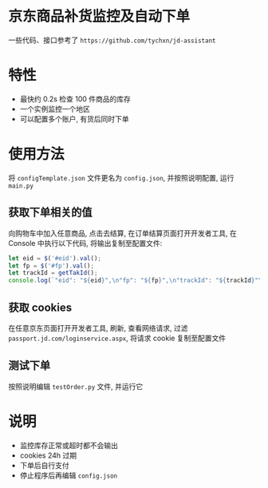 # 京东商品补货监控及自动下单

一些代码、接口参考了 `https://github.com/tychxn/jd-assistant`

# 特性

- 最快约 0.2s 检查 100 件商品的库存
- 一个实例监控一个地区
- 可以配置多个账户, 有货后同时下单

# 使用方法

将 `configTemplate.json` 文件更名为 `config.json`, 并按照说明配置, 运行 `main.py`

## 获取下单相关的值

向购物车中加入任意商品, 点击去结算, 在订单结算页面打开开发者工具, 在 Console 中执行以下代码, 将输出复制至配置文件:

```js
let eid = $('#eid').val();
let fp = $('#fp').val();
let trackId = getTakId();
console.log(`"eid": "${eid}",\n"fp": "${fp}",\n"trackId": "${trackId}"\n`);
```

## 获取 cookies

在任意京东页面打开开发者工具, 刷新, 查看网络请求, 过滤 `passport.jd.com/loginservice.aspx`, 将请求 cookie 复制至配置文件

## 测试下单

按照说明编辑 `testOrder.py` 文件, 并运行它

# 说明

- 监控库存正常或超时都不会输出
- cookies 24h 过期
- 下单后自行支付
- 停止程序后再编辑 `config.json`